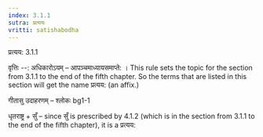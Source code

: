 ```yaml
---
index: 3.1.1
sutra: प्रत्ययः
vritti: satishabodha
---
```



 प्रत्यय: 3.1.1 


वृत्तिः --: अधिकारोऽयम् – आपञ्चमाध्यायसमाप्ते: । This rule sets the topic for the section from 3.1.1 to the end of the fifth chapter. So the terms that are listed in this section will get the name प्रत्यय: (an affix.) 


गीतासु उदाहरणम् – श्लोकः bg1-1 


धृतराष्ट्र + सुँ – since सुँ is prescribed by 4.1.2 (which is in the section from 3.1.1 to the end of the fifth chapter), it is a प्रत्यय: 


